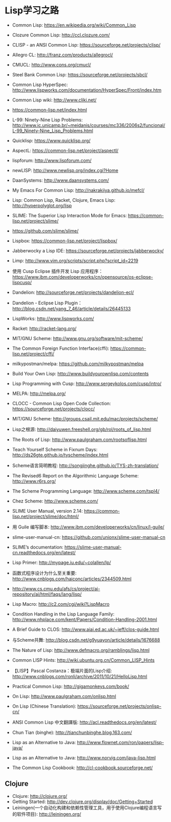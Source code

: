 # Lisp学习之路

* Common Lisp: https://en.wikipedia.org/wiki/Common_Lisp
* Clozure Common Lisp: http://ccl.clozure.com/
* CLISP - an ANSI Common Lisp: https://sourceforge.net/projects/clisp/
* Allegro CL: http://franz.com/products/allegrocl/
* CMUCL: http://www.cons.org/cmucl/
* Steel Bank Common Lisp: https://sourceforge.net/projects/sbcl/
* Common Lisp HyperSpec: http://www.lispworks.com/documentation/HyperSpec/Front/index.htm
* Common Lisp wiki: http://www.cliki.net/
* https://common-lisp.net/index.html
* L-99: Ninety-Nine Lisp Problems: http://www.ic.unicamp.br/~meidanis/courses/mc336/2006s2/funcional/L-99_Ninety-Nine_Lisp_Problems.html
* Quicklisp: https://www.quicklisp.org/
* AspectL: https://common-lisp.net/project/aspectl/
* lispforum: http://www.lispforum.com/
* newLISP: http://www.newlisp.org/index.cgi?Home
* DaanSystems: http://www.daansystems.com/
* My Emacs For Common Lisp: http://nakrakiiya.github.io/mefcl/
* Lisp: Common Lisp, Racket, Clojure, Emacs Lisp: http://hyperpolyglot.org/lisp
* SLIME: The Superior Lisp Interaction Mode for Emacs: https://common-lisp.net/project/slime/
* https://github.com/slime/slime/
* Lispbox: https://common-lisp.net/project/lispbox/
* Jabberwocky a Lisp IDE: https://sourceforge.net/projects/jabberwocky/
* Limp: http://www.vim.org/scripts/script.php?script_id=2219
* 使用 Cusp Eclipse 插件开发 Lisp 应用程序：https://www.ibm.com/developerworks/cn/opensource/os-eclipse-lispcusp/
* Dandelion: http://sourceforge.net/projects/dandelion-ecl/
* Dandelion - Eclipse Lisp Plugin：<http://blog.csdn.net/yang_7_46/article/details/26445133>
* LispWorks: http://www.lispworks.com/
* Racket: http://racket-lang.org/
* MIT/GNU Scheme: http://www.gnu.org/software/mit-scheme/
* The Common Foreign Function Interface(cffi): https://common-lisp.net/project/cffi/
* milkypostman/melpa: https://github.com/milkypostman/melpa
* Build Your Own Lisp: http://www.buildyourownlisp.com/contents
* Lisp Programming with Cusp: http://www.sergeykolos.com/cusp/intro/
* MELPA: http://melpa.org/
* CLOCC - Common Lisp Open Code Collection: https://sourceforge.net/projects/clocc/

* MIT/GNU Scheme: http://groups.csail.mit.edu/mac/projects/scheme/
* Lisp之根源: http://daiyuwen.freeshell.org/gb/rol/roots_of_lisp.html
* The Roots of Lisp: http://www.paulgraham.com/rootsoflisp.html
* Teach Yourself Scheme in Fixnum Days: http://ds26gte.github.io/tyscheme/index.html
* Scheme语言简明教程: http://songjinghe.github.io/TYS-zh-translation/
* The Revised6 Report on the Algorithmic Language Scheme: http://www.r6rs.org/
* The Scheme Programming Language: http://www.scheme.com/tspl4/
* Chez Scheme: http://www.scheme.com/
* SLIME User Manual, version 2.14: https://common-lisp.net/project/slime/doc/html/
* 用 Guile 编写脚本: http://www.ibm.com/developerworks/cn/linux/l-guile/
* slime-user-manual-cn: https://github.com/unionx/slime-user-manual-cn
* SLIME’s documentation: https://slime-user-manual-cn.readthedocs.org/en/latest/
* Lisp Primer: http://mypage.iu.edu/~colallen/lp/
* 函数式程序设计为什么至关重要: http://www.cnblogs.com/haiconc/articles/2344509.html
* http://www.cs.cmu.edu/afs/cs/project/ai-repository/ai/html/faqs/lang/lisp/
* Lisp Macro: http://c2.com/cgi/wiki?LispMacro
* Condition Handling in the Lisp Language Family: http://www.nhplace.com/kent/Papers/Condition-Handling-2001.html
* A Brief Guide to CLOS: http://www.aiai.ed.ac.uk/~jeff/clos-guide.html
* 与Scheme共舞: http://blog.csdn.net/g9yuayon/article/details/1676688
* The Nature of Lisp: http://www.defmacro.org/ramblings/lisp.html
* Common LISP Hints: http://wiki.ubuntu.org.cn/Common_LISP_Hints
* 【LISP】Pascal Costanza：极端片面的Lisp介绍: http://www.cnblogs.com/ronli/archive/2011/10/21/HelloLisp.html
* Practical Common Lisp: http://gigamonkeys.com/book/
* On Lisp: http://www.paulgraham.com/onlisp.html
* On Lisp (Chinese Translation): https://sourceforge.net/projects/onlisp-cn/
* ANSI Common Lisp 中文翻譯版: http://acl.readthedocs.org/en/latest/
* Chun Tian (binghe): http://tianchunbinghe.blog.163.com/
* Lisp as an Alternative to Java: http://www.flownet.com/ron/papers/lisp-java/
* Lisp as an Alternative to Java: http://www.norvig.com/java-lisp.html
* The Common Lisp Cookbook: http://cl-cookbook.sourceforge.net/

## Clojure

* Clojure: http://clojure.org/
* Getting Started: http://dev.clojure.org/display/doc/Getting+Started
* Leiningen(一个自动化构建和依赖性管理工具，用于使用Clojure编程语言写的软件项目): http://leiningen.org/
